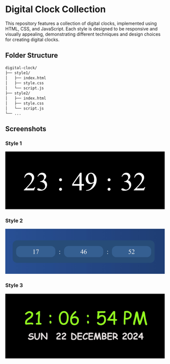 # Digital Clock Collection

This repository features a collection of digital clocks, implemented using HTML, CSS, and JavaScript. Each style is designed to be responsive and visually appealing, demonstrating different techniques and design choices for creating digital clocks.

## Folder Structure

```plaintext
digital-clock/
├── style1/
│   ├── index.html
│   ├── style.css
│   └── script.js
├── style2/
│   ├── index.html
│   ├── style.css
│   └── script.js
└── ...

```

## Screenshots

### Style 1

![Digital Clock Screenshot](../assets/DigitalClock-style1.jpeg)

### Style 2

![Digital Clock Screenshot](../assets/DigitalClock-style2.jpeg)

### Style 3

![Digital Clock Screenshot](../assets/DigitalClock-style3.jpeg)

